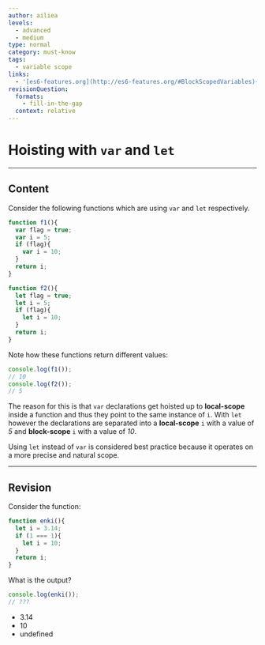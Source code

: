 ```yaml
---
author: ailiea
levels:
  - advanced
  - medium
type: normal
category: must-know
tags:
  - variable scope
links:
  - '[es6-features.org](http://es6-features.org/#BlockScopedVariables){website}'
revisionQuestion:
  formats:
    - fill-in-the-gap
  context: relative
---
```


# Hoisting with `var` and `let`


---

## Content

Consider the following functions which are using `var` and `let` respectively.

```javascript
function f1(){
  var flag = true;
  var i = 5;
  if (flag){
    var i = 10;
  }
  return i;
}

function f2(){
  let flag = true;
  let i = 5;
  if (flag){
    let i = 10;
  }
  return i;
}
```

Note how these functions return different values:
```javascript
console.log(f1());
// 10
console.log(f2());
// 5
```

The reason for this is that `var` declarations get hoisted up to **local-scope** inside a function and thus they point to the same instance of `i`.
With `let` however the declarations are separated into a **local-scope** `i` with a value of *5* and **block-scope** `i` with a value of *10*.

Using `let` instead of `var` is considered best practice because it operates on a more precise and natural scope.


---

## Revision

Consider the function:

```javascript
function enki(){
  let i = 3.14;
  if (1 === 1){
    let i = 10;
  }
  return i;
}
```

What is the output?

```javascript
console.log(enki());
// ???
```

- 3.14
- 10
- undefined
 
